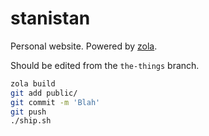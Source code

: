 # stanistan

Personal website. Powered by [zola](https://getzola.org).

Should be edited from the `the-things` branch.

```sh
zola build
git add public/
git commit -m 'Blah'
git push
./ship.sh
```
